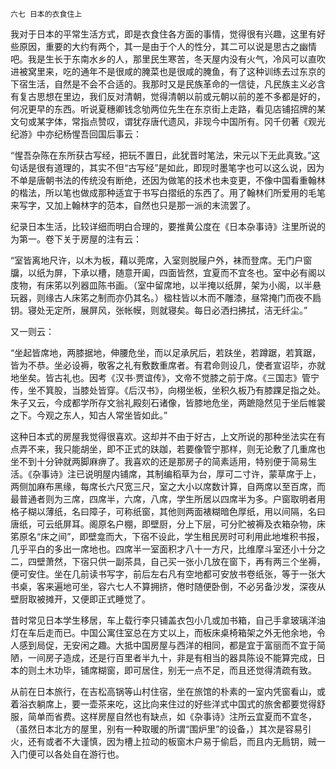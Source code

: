     六七 日本的衣食住上 

   我对于日本的平常生活方式，即是衣食住各方面的事情，觉得很有兴趣，这里有好些原因，重要的大约有两个，其一是由于个人的性分，其二可以说是思古之幽情吧。我是生长于东南水乡的人，那里民生寒苦，冬天屋内没有火气，冷风可以直吹进被窝里来，吃的通年不是很咸的腌菜也是很咸的腌鱼，有了这种训练去过东京的下宿生活，自然是不会不合适的。我那时又是民族革命的一信徒，凡民族主义必含有复古思想在里边，我们反对清朝，觉得清朝以前或元朝以前的差不多都是好的，何况更早的东西。听说夏穗卿钱念劬两位先生在东京街上走路，看见店铺招牌的某文句或某字体，常指点赞叹，谓犹存唐代遗风，非现今中国所有。冈千仞著《观光纪游》中亦纪杨惺吾回国后事云：

   “惺吾杂陈在东所获古写经，把玩不置日，此犹晋时笔法，宋元以下无此真致。”这句话是很有道理的，其实不但“古写经”是如此，即现时墨笔字也可以这么说，因为不单是唐朝书法的传统没有断绝，还因为做笔的技术也未变更，不像中国看重翰林的楷法，所以笔也做成那种适宜于书写白摺纸的东西了。用了翰林们所爱用的毛笔来写字，又加上翰林字的范本，自然也只是那一派的末流罢了。

   纪录日本生活，比较详细而明白合理的，要推黄公度在《日本杂事诗》注里所说的为第一。卷下关于房屋的注有云：

   “室皆离地尺许，以木为板，藉以莞席，入室则脱屦户外，袜而登席。无门户窗牖，以纸为屏，下承以槽，随意开阖，四面皆然，宜夏而不宜冬也。室中必有阁以庋物，有床笫以列器皿陈书画。（室中留席地，以半掩以纸屏，架为小阁，以半悬玩器，则缘古人床笫之制而亦仍其名。）楹柱皆以木而不雕漆，昼常掩门而夜不扃钥。寝处无定所，展屏风，张帐幙，则就寝矣。每日必洒扫拂拭，洁无纤尘。”

   又一则云：

   “坐起皆席地，两膝据地，伸腰危坐，而以足承尻后，若趺坐，若蹲踞，若箕踞，皆为不恭。坐必设褥，敬客之礼有敷数重席者。有君命则设几，使者宣诏毕，亦就地坐矣。皆古礼也。因考《汉书·贾谊传》，文帝不觉膝之前于席。《三国志》管宁传，坐不箕股，当膝处皆穿。《后汉书》，向栩坐板，坐积久板乃有膝踝足指之处。朱子又云，今成都学所存文翁礼殿刻石诸像，皆膝地危坐，两蹠隐然见于坐后帷裳之下。今观之东人，知古人常坐皆如此。”

   这种日本式的房屋我觉得很喜欢。这却并不由于好古，上文所说的那种坐法实在有点弄不来，我只能胡坐，即不正式的趺跏，若要像管宁那样，则无论敷了几重席也坐不到十分钟就两脚麻痹了。我喜欢的还是那房子的简素适用，特别便于简易生活。《杂事诗》注已说明屋内铺席，其制编稻草为台，厚可二寸许，蒙草席于上，两侧加麻布黑缘，每席长六尺宽三尺，室之大小以席数计算，自两席以至百席，而最普通者则为三席，四席半，六席，八席，学生所居以四席半为多。户窗取明者用格子糊以薄纸，名曰障子，可称纸窗，其他则两面裱糊暗色厚纸，用以间隔，名曰唐纸，可云纸屏耳。阁原名户棚，即壁厨，分上下层，可分贮被褥及衣箱杂物，床笫原名“床之间”，即壁龛而大，下宿不设此，学生租民房时可利用此地堆积书报，几乎平白的多出一席地也。四席半一室面积才八十一方尺，比维摩斗室还小十分之二，四壁萧然，下宿只供一副茶具，自己买一张小几放在窗下，再有两三个坐褥，便可安住。坐在几前读书写字，前后左右凡有空地都可安放书卷纸张，等于一张大书桌，客来遍地可坐，容六七人不算拥挤，倦时随便卧倒，不必另备沙发，深夜从壁厨取被摊开，又便即正式睡觉了。

   昔时常见日本学生移居，车上载行李只铺盖衣包小几或加书箱，自己手拿玻璃洋油灯在车后走而已。中国公寓住室总在方丈以上，而板床桌椅箱架之外无他余地，令人感到局促，无安闲之趣。大抵中国房屋与西洋的相同，都是宜于富丽而不宜于简陋，一间房子造成，还是行百里者半九十，非是有相当的器具陈设不能算完成，日本的则土木功毕，铺席糊窗，即可居住，别无一点不足，而且还觉得清疏有致。

   从前在日本旅行，在吉松高锅等山村住宿，坐在旅馆的朴素的一室内凭窗看山，或着浴衣躺席上，要一壶茶来吃，这比向来住过的好些洋式中国式的旅舍都要觉得舒服，简单而省费。这样房屋自然也有缺点，如《杂事诗》注所云宜夏而不宜冬，（虽然日本北方的屋里，别有一种取暖的所谓“围炉里”的设备，）其次是容易引火，还有或者不大谨慎，因为槽上拉动的板窗木户易于偷启，而且内无扃钥，贼一入门便可以各处自在游行也。

